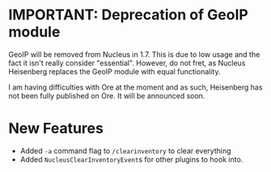 # IMPORTANT: Deprecation of GeoIP module

GeoIP will be removed from Nucleus in 1.7. This is due to low usage and the fact it isn't really consider "essential". However, do not fret, as 
Nucleus Heisenberg replaces the GeoIP module with equal functionality.

I am having difficulties with Ore at the moment and as such, Heisenberg has not been fully published on Ore. It will be announced soon. 

# New Features

* Added `-a` command flag to `/clearinventory` to clear everything
* Added `NucleusClearInventoryEvent`s for other plugins to hook into.